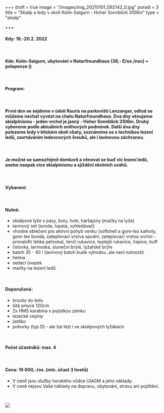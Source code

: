 +++
draft = true
image = "/images/img_20210101_092142_0.jpg"
poradi = 3
title = "Skialp a ledy v okolí Kolm-Saigurn - Hoher Sonnblick 3106m"
type = "skialp"

+++
#### **Kdy:** **16.-20.2. 2022**

 

#### **Kde:** Kolm-Saigurn, ubytování v Naturfreundhaus (38,- E/os./noc) + polopenze ()

 

#### **Program:**

 

#### První den se sejdeme v údolí Rauris na parkovišti Lenzanger, odtud se můžeme nechat vyvézt na chatu Naturfreundhaus. Dva dny věnujeme skialpinismu - jeden vrchol je jasný - Hoher Sonnblick 3106m. Druhý vybereme podle aktuálních sněhových podmínek. Další dva dny polezeme ledy v blízkém okolí chaty, seznámíme se s technikou lezení ledů, zavrtáváním ledovcových šroubů, ale i lavinovou záchranou.

&nbsp;

#### Je možné se samozřejmě domluvit a věnovat se buď víc lezení ledů, anebo naopak více skialpinismu a sjíždění okolních svahů.

&nbsp;

#### **Vybavení:**

 

#### Nutné:

* skialpové lyže s pásy, boty, hole, haršajzny (mačky na lyže)
* lavinový set (sonda, lopata, vyhledávač)
* vhodné oblečení pro aktivní pohyb venku (softshell a gore-tex kalhoty, gore-tex bunda, zateplovací vrstva spodní, zateplovací vrstva vrchní  - primaloft/ lehká péřovka), tenčí rukavice, teplejší rukavice, čepice, buff
* čelovka, termoska, sluneční brýle, lyžařské brýle
* batoh 35 - 40 l (lavinový batoh bude výhodou ,ale není nutností)
* helma
* sedací úvazek
* mačky na lezení ledů

 

#### Doporučené:

* šrouby do ledu
* šitá smyce 120cm
* 2x HMS karabina s pojistkou zámku
* lezecké cepíny
* jistítko
* pohorky (typ D) - ale lze lézt i ve skialpových lyžákách

 

#### **Počet účastníků:** max. 4

 

#### **Cena:** **10 000,-/os.** (min. účast 3 hostů)

* V ceně jsou služby horského vůdce UIAGM a jeho náklady.
* V ceně nejsou Vaše náklady na dopravu, ubytování, stravu ani pojištění.

 

![](/images/dscn3136.JPG)